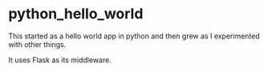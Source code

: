 python_hello_world
==================

This started as a hello world app in python and then grew as I experimented with other things.

It uses Flask as its middleware. 
